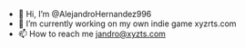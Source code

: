- 👋 Hi, I’m @AlejandroHernandez996
- 🌱 I’m currently working on my own indie game xyzrts.com
- 📫 How to reach me jandro@xyzts.com

<!---
AlejandroHernandez996/AlejandroHernandez996 is a ✨ special ✨ repository because its `README.md` (this file) appears on your GitHub profile.
You can click the Preview link to take a look at your changes.
--->
